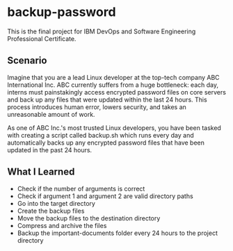 # backup-password
This is the final project for IBM DevOps and Software Engineering Professional Certificate.

## Scenario
Imagine that you are a lead Linux developer at the top-tech company ABC International Inc. ABC currently suffers from a huge bottleneck: each day, interns must painstakingly access encrypted password files on core servers and back up any files that were updated within the last 24 hours. This process introduces human error, lowers security, and takes an unreasonable amount of work.

As one of ABC Inc.'s most trusted Linux developers, you have been tasked with creating a script called backup.sh which runs every day and automatically backs up any encrypted password files that have been updated in the past 24 hours.

## What I Learned
- Check if the number of arguments is correct
- Check if argument 1 and argument 2 are valid directory paths
- Go into the target directory
- Create the backup files
- Move the backup files to the destination directory
- Compress and archive the files
- Backup the important-documents folder every 24 hours to the project directory